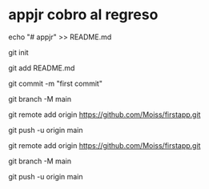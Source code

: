 # appjr cobro al regreso

echo "# appjr" >> README.md

git init

git add README.md

git commit -m "first commit"

git branch -M main

git remote add origin https://github.com/Moiss/firstapp.git

git push -u origin main


git remote add origin https://github.com/Moiss/firstapp.git

git branch -M main

git push -u origin main
